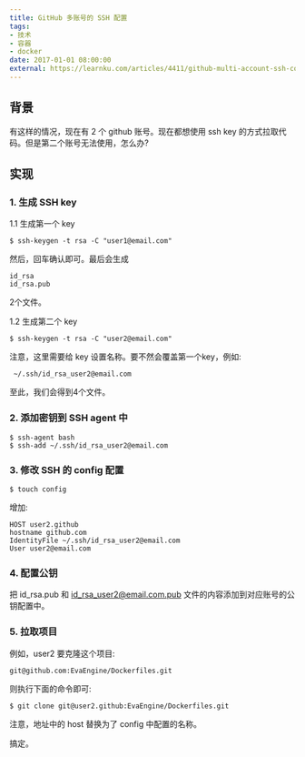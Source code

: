 ```yaml
---
title: GitHub 多账号的 SSH 配置
tags: 
- 技术
- 容器
- docker
date: 2017-01-01 08:00:00
external: https://learnku.com/articles/4411/github-multi-account-ssh-configuration
---
```



##  背景
有这样的情况，现在有 2 个 github 账号。现在都想使用 ssh key 的方式拉取代码。但是第二个账号无法使用，怎么办?

## 实现
### 1. 生成 SSH key
1.1 生成第一个 key

	$ ssh-keygen -t rsa -C "user1@email.com"

然后，回车确认即可。最后会生成

	id_rsa
	id_rsa.pub

2个文件。

1.2 生成第二个 key

	$ ssh-keygen -t rsa -C "user2@email.com"

注意，这里需要给 key 设置名称。要不然会覆盖第一个key，例如:

	 ~/.ssh/id_rsa_user2@email.com

至此，我们会得到4个文件。


### 2. 添加密钥到 SSH agent 中

	$ ssh-agent bash
	$ ssh-add ~/.ssh/id_rsa_user2@email.com

### 3. 修改 SSH 的 config 配置

	$ touch config    

增加:

	HOST user2.github
	hostname github.com
	IdentityFile ~/.ssh/id_rsa_user2@email.com
	User user2@email.com

### 4. 配置公钥

把 id_rsa.pub  和 id_rsa_user2@email.com.pub 文件的内容添加到对应账号的公钥配置中。

### 5. 拉取项目
例如，user2 要克隆这个项目:

	git@github.com:EvaEngine/Dockerfiles.git

则执行下面的命令即可:

	$ git clone git@user2.github:EvaEngine/Dockerfiles.git

注意，地址中的 host 替换为了 config 中配置的名称。

搞定。
